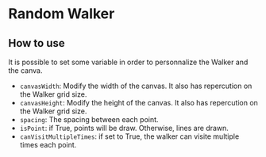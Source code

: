 # Random Walker

## How to use

It is possible to set some variable in order to personnalize the Walker and the canva.

- `canvasWidth`: Modify the width of the canvas. It also has repercution on the Walker grid size.
- `canvasHeight`: Modify the height of the canvas. It also has repercution on the Walker grid size.
- `spacing`: The spacing between each point.
- `isPoint`: if True, points will be draw. Otherwise, lines are drawn.
- `canVisitMultipleTimes`: if set to True, the walker can visite multiple times each point.